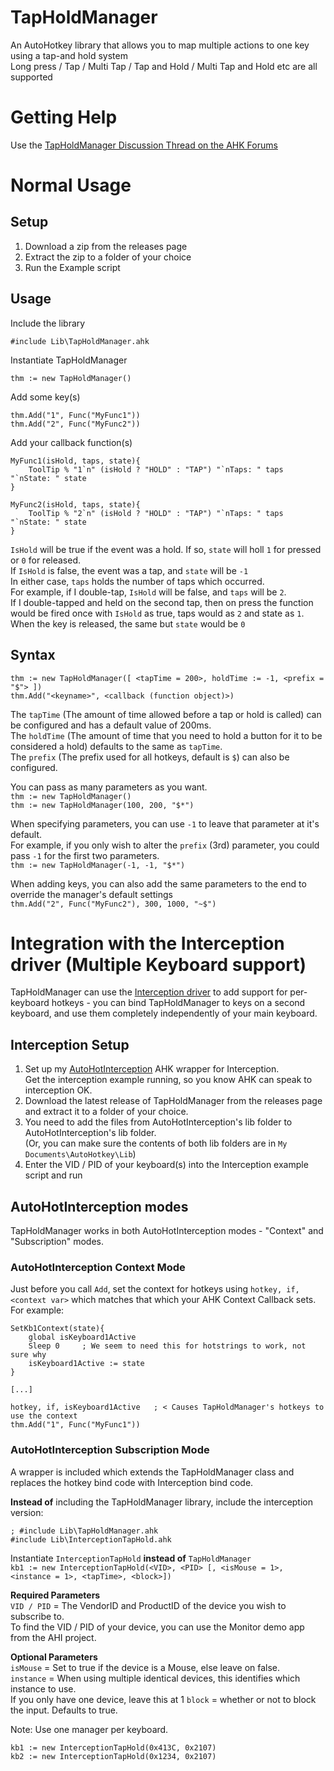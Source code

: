 # TapHoldManager

An AutoHotkey library that allows you to map multiple actions to one key using a tap-and hold system  
Long press / Tap / Multi Tap / Tap and Hold / Multi Tap and Hold etc are all supported  

# Getting Help
Use the [TapHoldManager Discussion Thread on the AHK Forums](https://autohotkey.com/boards/viewtopic.php?f=6&t=45116)

# Normal Usage
## Setup
1. Download a zip from the releases page
2. Extract the zip to a folder of your choice
3. Run the Example script

## Usage

Include the library
```
#include Lib\TapHoldManager.ahk
```

Instantiate TapHoldManager
```
thm := new TapHoldManager()
```

Add some key(s)
```
thm.Add("1", Func("MyFunc1"))
thm.Add("2", Func("MyFunc2"))
```

Add your callback function(s)
```
MyFunc1(isHold, taps, state){
	ToolTip % "1`n" (isHold ? "HOLD" : "TAP") "`nTaps: " taps "`nState: " state
}

MyFunc2(isHold, taps, state){
	ToolTip % "2`n" (isHold ? "HOLD" : "TAP") "`nTaps: " taps "`nState: " state
}
```

`IsHold` will be true if the event was a hold. If so, `state` will holl `1` for pressed or `0` for released.  
If `IsHold` is false, the event was a tap, and `state` will be `-1`  
In either case, `taps` holds the number of taps which occurred.  
For example, if I double-tap, `IsHold` will be false, and `taps` will be `2`.  
If I double-tapped and held on the second tap, then on press the function would be fired once with `IsHold` as true, taps would as `2` and state as `1`. When the key is released, the same but `state` would be `0`  

## Syntax  
```
thm := new TapHoldManager([ <tapTime = 200>, holdTime := -1, <prefix = "$"> ])
thm.Add("<keyname>", <callback (function object)>)
```

The `tapTime` (The amount of time allowed before a tap or hold is called) can be configured and has a default value of 200ms.  
The `holdTime` (The amount of time that you need to hold a button for it to be considered a hold) defaults to the same as `tapTime`.  
The `prefix` (The prefix used for all hotkeys, default is `$`) can also be configured.  

You can pass as many parameters as you want.  
`thm := new TapHoldManager()`  
`thm := new TapHoldManager(100, 200, "$*")`  

When specifying parameters, you can use `-1` to leave that parameter at it's default.  
For example, if you only wish to alter the `prefix` (3rd) parameter, you could pass `-1` for the first two parameters.  
`thm := new TapHoldManager(-1, -1, "$*")` 

When adding keys, you can also add the same parameters to the end to override the manager's default settings  
`thm.Add("2", Func("MyFunc2"), 300, 1000, "~$")`  


# Integration with the Interception driver (Multiple Keyboard support)
TapHoldManager can use the [Interception driver](http://www.oblita.com/interception) to add support for per-keyboard hotkeys - you can bind TapHoldManager to keys on a second keyboard, and use them completely independently of your main keyboard.  

## Interception Setup
1. Set up my [AutoHotInterception](https://github.com/evilC/AutoHotInterception) AHK wrapper for Interception.  
Get the interception example running, so you know AHK can speak to interception OK.  
2. Download the latest release of TapHoldManager from the releases page and extract it to a folder of your choice.  
3. You need to add the files from AutoHotInterception's lib folder to AutoHotInterception's lib folder.  
(Or, you can make sure the contents of both lib folders are in `My Documents\AutoHotkey\Lib`)  
4. Enter the VID / PID of your keyboard(s) into the Interception example script and run  

## AutoHotInterception modes
TapHoldManager works in both AutoHotInterception modes - "Context" and "Subscription" modes.  

### AutoHotInterception Context Mode
Just before you call `Add`, set the context for hotkeys using `hotkey, if, <context var>` which matches that which your AHK Context Callback sets.  
For example:  
```
SetKb1Context(state){
	global isKeyboard1Active
	Sleep 0		; We seem to need this for hotstrings to work, not sure why
	isKeyboard1Active := state
}

[...]

hotkey, if, isKeyboard1Active	; < Causes TapHoldManager's hotkeys to use the context
thm.Add("1", Func("MyFunc1"))
```

### AutoHotInterception Subscription Mode 
A wrapper is included which extends the TapHoldManager class and replaces the hotkey bind code with Interception bind code.  

**Instead of** including the TapHoldManager library, include the interception version:  
```
; #include Lib\TapHoldManager.ahk
#include Lib\InterceptionTapHold.ahk
```

Instantiate `InterceptionTapHold` **instead of** `TapHoldManager`  
`kb1 := new InterceptionTapHold(<VID>, <PID> [, <isMouse = 1>, <instance = 1>, <tapTime>, <block>])`  

**Required Parameters**  
`VID / PID` = The VendorID and ProductID of the device you wish to subscribe to.  
To find the VID / PID of your device, you can use the Monitor demo app from the AHI project.  

**Optional Parameters**  
`isMouse` = Set to true if the device is a Mouse, else leave on false.  
`instance` = When using multiple identical devices, this identifies which instance to use.  
	If you only have one device, leave this at 1
`block` = whether or not to block the input. Defaults to true.  

Note: Use one manager per keyboard.  
```
kb1 := new InterceptionTapHold(0x413C, 0x2107)
kb2 := new InterceptionTapHold(0x1234, 0x2107)
```
